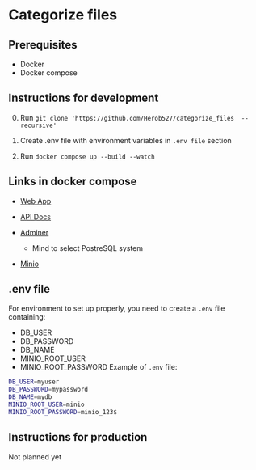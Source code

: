 # Categorize files

## Prerequisites

- Docker
- Docker compose

## Instructions for development

0. Run `git clone 'https://github.com/Herob527/categorize_files  --recursive'`

1. Create .env file with environment variables in `.env file` section

2. Run `docker compose up --build --watch`

## Links in docker compose

- [Web App](http://localhost:3050)

- [API Docs](http://localhost:3051)

- [Adminer](http://localhost:3052)

  - Mind to select PostreSQL system

- [Minio](http://localhost:9001)

## .env file

For environment to set up properly, you need to create a `.env` file containing:

- DB_USER
- DB_PASSWORD
- DB_NAME
- MINIO_ROOT_USER
- MINIO_ROOT_PASSWORD
  Example of `.env` file:

```bash
DB_USER=myuser
DB_PASSWORD=mypassword
DB_NAME=mydb
MINIO_ROOT_USER=minio
MINIO_ROOT_PASSWORD=minio_123$
```

## Instructions for production

Not planned yet
